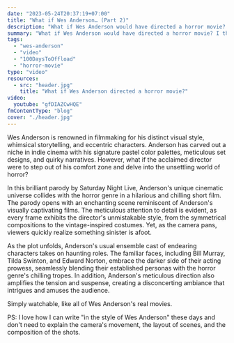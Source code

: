 ```yaml
---
date: "2023-05-24T20:37:19+07:00"
title: "What if Wes Anderson… (Part 2)"
description: "What if Wes Anderson would have directed a horror movie? I think it would have been awesome."
summary: "What if Wes Anderson would have directed a horror movie? I think it would have been awesome."
tags:
  - "wes-anderson"
  - "video"
  - "100DaysToOffload"
  - "horror-movie"
type: "video"
resources:
  - src: "header.jpg"
    title: "What if Wes Anderson directed a horror movie?"
video:
  youtube: "gfDIAZCwHQE"
fmContentType: "blog"
cover: "./header.jpg"
---
```


Wes Anderson is renowned in filmmaking for his distinct visual style, whimsical storytelling, and eccentric characters. Anderson has carved out a niche in indie cinema with his signature pastel color palettes, meticulous set designs, and quirky narratives. However, what if the acclaimed director were to step out of his comfort zone and delve into the unsettling world of horror?

In this brilliant parody by Saturday Night Live, Anderson's unique cinematic universe collides with the horror genre in a hilarious and chilling short film. The parody opens with an enchanting scene reminiscent of Anderson's visually captivating films. The meticulous attention to detail is evident, as every frame exhibits the director's unmistakable style, from the symmetrical compositions to the vintage-inspired costumes. Yet, as the camera pans, viewers quickly realize something sinister is afoot.

As the plot unfolds, Anderson's usual ensemble cast of endearing characters takes on haunting roles. The familiar faces, including Bill Murray, Tilda Swinton, and Edward Norton, embrace the darker side of their acting prowess, seamlessly blending their established personas with the horror genre's chilling tropes. In addition, Anderson's meticulous direction also amplifies the tension and suspense, creating a disconcerting ambiance that intrigues and amuses the audience.

Simply watchable, like all of Wes Anderson's real movies.

PS: I love how I can write "in the style of Wes Anderson" these days and don't need to explain the camera's movement, the layout of scenes, and the composition of the shots.
